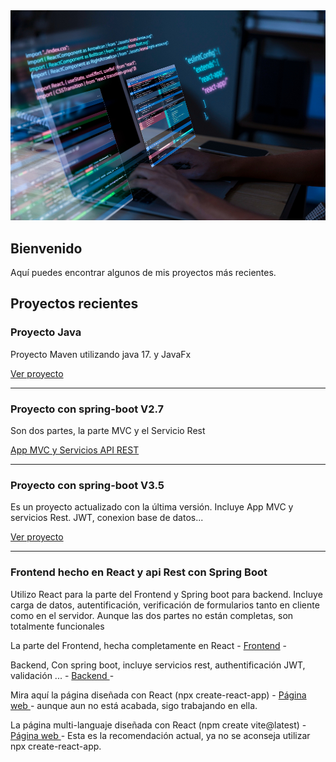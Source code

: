<!DOCTYPE html>
<html lang="es">
<head>
  <meta charset="UTF-8">
  <meta name="viewport" content="width=device-width, initial-scale=1.0">
  
  
  <link rel="icon" type="image/png" href="favicon.png">
</head>
<body>
 <main>
    <section class="intro">
      <img src="https://github.com/jsusito/jsusito/blob/main/imagen-prog.jpg"></img>
      <h2>Bienvenido</h2>
      <p>Aquí puedes encontrar algunos de mis proyectos más recientes.     </p>
    </section>
    <section class="projects">
      <h2>Proyectos recientes</h2>
       <div class="project">
        <h3>Proyecto Java</h3>
        <p>Proyecto Maven utilizando java 17. y JavaFx</p>
        <a href="https://github.com/jsusito/javaFxProyecto.git">Ver proyecto</a>
      </div>
      <hr>
      <div class="project">
        <h3>Proyecto con spring-boot V2.7</h3>
        <p>Son dos partes, la parte MVC y el Servicio Rest</p>
        <a href="https://github.com/jsusito/spring-boot.git" class="btn">App MVC y Servicios API REST</a>
      </div>
       <hr>
      <div class="project">
        <h3>Proyecto con spring-boot V3.5</h3>
        <p>Es un proyecto actualizado con la última versión. Incluye App MVC y servicios Rest. JWT, conexion base de datos...</p>
        <a href="https://github.com/jsusito/spring-boot-V2.git" class="btn">Ver proyecto</a>
      </div>
       <hr>
      <div class="project">
        <h3>Frontend hecho en React y api Rest con Spring Boot</h3>
        <p>Utilizo React para la parte del Frontend y Spring boot para backend. Incluye carga de datos, autentificación, verificación de formularios tanto en cliente             como en el servidor. Aunque las dos partes no están completas, son totalmente funcionales</p>
        <p>La parte del Frontend, hecha completamente en React - <a href="https://github.com/jsusito/proyecto-restaurant.git" class="btn">Frontend</a> -</p>
        <p>Backend, Con spring boot, incluye servicios rest, authentificación JWT, validación ... - <a href="https://github.com/jsusito/API-REST-RESTAURANT">                 Backend </a> -</p>
        <p>Mira aquí la página diseñada con React (npx create-react-app) - <a href="https://jsusito.github.io/proyecto-restaurant/"> Página web </a> - aunque aun no está acabada, sigo                   trabajando en ella.</p>
        <p>La página multi-languaje diseñada con React (npm create vite@latest) - <a href="https://jsusito.github.io/restaurant-web-multilanguage/"> Página web </a> - Esta es la recomendación actual, ya no se aconseja utilizar npx create-react-app.</p>
      </div>
      
  
  </main>
  
</body>
</html>


